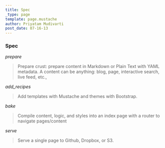 ```yaml
---
title: Spec
_type: page
template: page.mustache
author: Priyatam Mudivarti
post_date: 07-16-13
---
```


### Spec

_prepare_
> Prepare crust: prepare content in Markdown or Plain Text with YAML metadata. A content can be anything: blog, page, interactive search, live feed, etc.,

_add_recipes_
> Add templates with Mustache and themes with Bootstrap.

_bake_
> Compile content, logic, and styles into an index page with a router to navigate pages/content

_serve_
> Serve a single page to Github, Dropbox, or S3.
